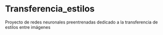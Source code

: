# Transferencia_estilos
Proyecto de redes neuronales preentrenadas dedicado a la transferencia de estilos entre imágenes
